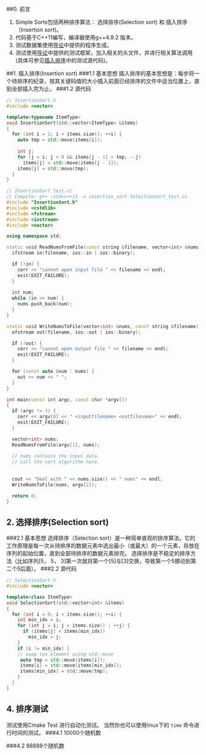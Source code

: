 ##0. 前言
1. Simple Sorts包括两种排序算法： 选择排序(Selection sort) 和 插入排序（Insertion sort)。
2. 代码基于C++11编写，编译器使用g++4.9.2 版本。
3. 测试数据集使用[导论](http://blog.csdn.net/okingniko/article/details/50830524)中提供的程序生成。
4. 测试使用[导论](http://blog.csdn.net/okingniko/article/details/50830524)中提供的测试框架，加入相关的头文件，并进行相关算法调用(具体可参见[插入排序](http://blog.csdn.net/okingniko/article/details/50830629#t3)中的测试源代码)。

##1. 插入排序(Insertion sort)
###1.1 基本思想
插入排序的基本思想是：每步将一个待排序的纪录，按其关键码值的大小插入前面已经排序的文件中适当位置上，直到全部插入完为止。
###1.2 源代码
```c++
// InsertionSort.h
#include <vector>

template<typename ItemType>
void InsertionSort(std::vector<ItemType> &items)
{
  for (int i = 1; i < items.size(); ++i) {
    auto tmp = std::move(items[i]);
    
    int j;
    for (j = i; j > 0 && items[j - 1] > tmp; --j) 
      items[j] = std::move(items[j - 1]);
    items[j] = std::move(tmp);
  }
}
```

```c++
// InsertionSort_test.cc
// Compile: g++ -std=c++11 -o insertion_sort SelectionSort_test.cc 
#include "InsertionSort.h"
#include <cstdlib>
#include <fstream>
#include <iostream>
#include <vector>

using namespace std;

static void ReadNumsFromFile(const string &filename, vector<int> &nums) {
  ifstream in(filename, ios::in | ios::binary);

  if (!in) {
    cerr << "cannot open input file " << filename << endl;
    exit(EXIT_FAILURE);
  }
 
  int num;
  while (in >> num) {
    nums.push_back(num);
  }
}

static void WriteNumsToFile(vector<int> &nums, const string &filename) {
  ofstream out(filename, ios::out | ios::binary);

  if (!out) {
    cerr << "cannot open output file " << filename << endl;
    exit(EXIT_FAILURE);
  }

  for (const auto &num : nums) {
    out << num << " ";
  }
}

int main(const int argc, const char *argv[])
{
  if (argc != 3) {
    cerr << argv[0] << " <inputfilename> <outfilename>" << endl;
    exit(EXIT_FAILURE);
  }

  vector<int> nums;
  ReadNumsFromFile(argv[1], nums);
  
  // nums contains the input data.
  // call the sort algorithm here.
   
  
  cout << "Deal with " << nums.size() << " nums" << endl;
  WriteNumsToFile(nums, argv[2]);

  return 0;
}
```
## 2. 选择排序(Selection sort)
###2.1 基本思想
选择排序（Selection sort）是一种简单直观的排序算法。它的工作原理是每一次从待排序的数据元素中选出最小（或最大）的一个元素，存放在序列的起始位置，直到全部待排序的数据元素排完。 选择排序是不稳定的排序方法（比如序列[5， 5， 3]第一次就将第一个[5]与[3]交换，导致第一个5挪动到第二个5后面）。
###2.2 源代码
```c++
// SelectionSort.h
#include <vector>

template<class ItemType>
void SelectionSort(std::vector<int> &items) 
{
  for (int i = 0; i < items.size(); ++i) {
    int min_idx = i;
    for (int j = i; j < items.size() ; ++j) {
      if (items[j] < items[min_idx])
        min_idx = j;
    }
    if (i != min_idx) {
    // swap two element using std::move
     auto tmp = std::move(items[i]);
     items[i] = std::move(items[min_idx]);
     items[min_idx] = std::move(tmp);
    }
  }
}
```
## 4. 排序测试
测试使用Cmake Test 进行自动化测试。
当然你也可以使用linux下的 `time` 命令进行时间的测试。
###4.1 10000个随机数

###4.2 88888个随机数

